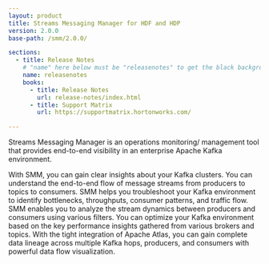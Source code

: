 ```yaml
---
layout: product
title: Streams Messaging Manager for HDF and HDP
version: 2.0.0
base-path: /smm/2.0.0/

sections:
  - title: Release Notes
    # "name" here below must be "releasenotes" to get the black background
    name: releasenotes
    books:
      - title: Release Notes
        url: release-notes/index.html
      - title: Support Matrix
        url: https://supportmatrix.hortonworks.com/

---
```


Streams Messaging Manager is an operations monitoring/ management tool that provides end-to-end visibility in an enterprise Apache Kafka environment.

With SMM, you can gain clear insights about your Kafka clusters. You can understand the end-to-end flow of message streams from producers to topics to consumers. SMM helps you troubleshoot your Kafka environment to identify bottlenecks, throughputs, consumer patterns, and traffic flow. SMM enables you to analyze the stream dynamics between producers and consumers using various filters. You can optimize your Kafka environment based on the key performance insights gathered from various brokers and topics. With the tight integration of Apache Atlas, you can gain complete data lineage across multiple Kafka hops, producers, and consumers with powerful data flow visualization.

